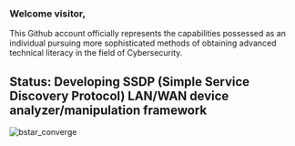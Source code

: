 ### Welcome visitor,
This Github account officially represents the capabilities possessed as an individual pursuing more sophisticated methods of obtaining advanced technical literacy in the field of Cybersecurity.

## Status: Developing SSDP (Simple Service Discovery Protocol) LAN/WAN device analyzer/manipulation framework

![bstar_converge](https://github.com/PlatinumVoyager/PlatinumVoyager/assets/116006542/c5786883-6e0b-47e5-94e8-d892f2166631)

